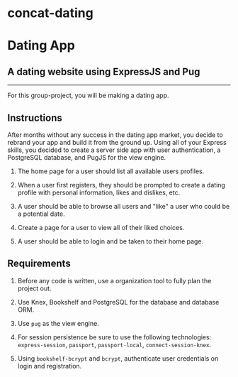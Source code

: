 # concat-dating

# Dating App

## A dating website using ExpressJS and Pug
---

For this group-project, you will be making a dating app.


## Instructions

After months without any success in the dating app market, you decide to rebrand your app and build it from the ground up. Using all of your Express skills, you decided to create a server side app with user authentication, a PostgreSQL database, and PugJS for the view engine.

1. The home page for a user should list all available users profiles.

1. When a user first registers, they should be prompted to create a dating profile with personal information, likes and dislikes, etc.

1. A user should be able to browse all users and "like" a user who could be a potential date.

1. Create a page for a user to view all of their liked choices.

1. A user should be able to login and be taken to their home page.


## Requirements

1. Before any code is written, use a organization tool to fully plan the project out.   

1. Use Knex, Bookshelf and PostgreSQL for the database and database ORM.

1. Use `pug` as the view engine.

1. For session persistence be sure to use the following technologies: `express-session`, `passport`, `passport-local`, `connect-session-knex`.

1. Using `bookshelf-bcrypt` and `bcrypt`, authenticate user credentials on login and registration.
